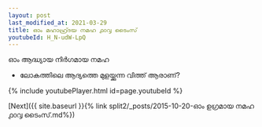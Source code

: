 ```yaml
---
layout: post
last_modified_at: 2021-03-29
title: ഓം മഹാഹ്ര്ദയ നമഹ ൧൦൮ ടൈംസ്
youtubeId: H_N-udW-LpQ
---
```

 
 
 ഓം ആദ്ധ്യായ നിർഗമായ നമഹ 
 
 -  ലോകത്തിലെ ആദ്യത്തെ മുളയ്ക്കുന്ന വിത്ത് ആരാണ്? 
 
  
 
  
 
 
 
 
 
 


{% include youtubePlayer.html id=page.youtubeId %}
 
[Next]({{ site.baseurl }}{% link  split2/_posts/2015-10-20-ഓം ഉഗ്രമായ നമഹ ൧൦൮ ടൈംസ്.md%})
 

